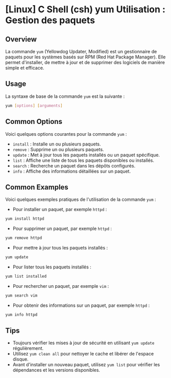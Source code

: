 # [Linux] C Shell (csh) yum Utilisation : Gestion des paquets

## Overview
La commande `yum` (Yellowdog Updater, Modified) est un gestionnaire de paquets pour les systèmes basés sur RPM (Red Hat Package Manager). Elle permet d'installer, de mettre à jour et de supprimer des logiciels de manière simple et efficace.

## Usage
La syntaxe de base de la commande `yum` est la suivante :

```bash
yum [options] [arguments]
```

## Common Options
Voici quelques options courantes pour la commande `yum` :

- `install` : Installe un ou plusieurs paquets.
- `remove` : Supprime un ou plusieurs paquets.
- `update` : Met à jour tous les paquets installés ou un paquet spécifique.
- `list` : Affiche une liste de tous les paquets disponibles ou installés.
- `search` : Recherche un paquet dans les dépôts configurés.
- `info` : Affiche des informations détaillées sur un paquet.

## Common Examples
Voici quelques exemples pratiques de l'utilisation de la commande `yum` :

- Pour installer un paquet, par exemple `httpd` :

```bash
yum install httpd
```

- Pour supprimer un paquet, par exemple `httpd` :

```bash
yum remove httpd
```

- Pour mettre à jour tous les paquets installés :

```bash
yum update
```

- Pour lister tous les paquets installés :

```bash
yum list installed
```

- Pour rechercher un paquet, par exemple `vim` :

```bash
yum search vim
```

- Pour obtenir des informations sur un paquet, par exemple `httpd` :

```bash
yum info httpd
```

## Tips
- Toujours vérifier les mises à jour de sécurité en utilisant `yum update` régulièrement.
- Utilisez `yum clean all` pour nettoyer le cache et libérer de l'espace disque.
- Avant d'installer un nouveau paquet, utilisez `yum list` pour vérifier les dépendances et les versions disponibles.